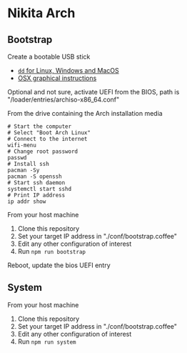 
# Nikita Arch

## Bootstrap

Create a bootable USB stick
* [`dd` for Linux, Windows and MacOS](https://wiki.archlinux.org/index.php/USB_flash_installation_media)
* [OSX graphical instructions](https://tutorials.ubuntu.com/tutorial/tutorial-create-a-usb-stick-on-macos#0)

Optional and not sure, activate UEFI from the BIOS, path is "/loader/entries/archiso-x86_64.conf"

From the drive containing the Arch installation media

```
# Start the computer
# Select "Boot Arch Linux"
# Connect to the internet
wifi-menu
# Change root password
passwd
# Install ssh
pacman -Sy
pacman -S openssh
# Start ssh daemon
systemctl start sshd
# Print IP address
ip addr show
```

From your host machine

1. Clone this repository
2. Set your target IP address in "./conf/bootstrap.coffee"
3. Edit any other configuration of interest
4. Run `npm run bootstrap`

Reboot, update the bios UEFI entry

## System

From your host machine

1. Clone this repository
2. Set your target IP address in "./conf/bootstrap.coffee"
3. Edit any other configuration of interest
4. Run `npm run system`
